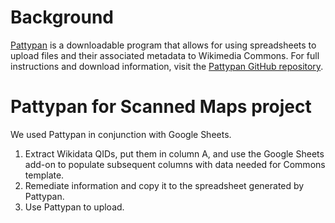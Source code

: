 # Background

[Pattypan](https://commons.wikimedia.org/wiki/Commons:Pattypan) is a downloadable program that allows for using spreadsheets to upload files and their associated metadata to Wikimedia Commons. For full instructions and download information, visit the [Pattypan GitHub repository](https://github.com/yarl/pattypan).

# Pattypan for Scanned Maps project

We used Pattypan in conjunction with Google Sheets.

1. Extract Wikidata QIDs, put them in column A, and use the Google Sheets add-on to populate subsequent columns with data needed for Commons template.
2. Remediate information and copy it to the spreadsheet generated by Pattypan.
3. Use Pattypan to upload.
